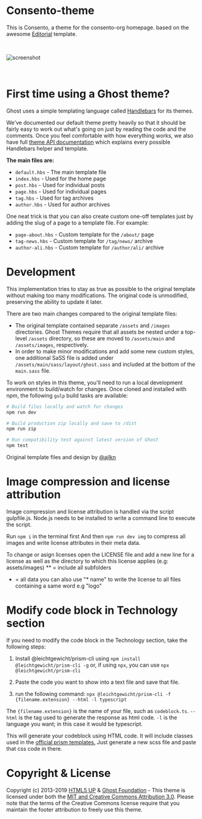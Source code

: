 # Consento-theme

This is Consento, a theme for the consento-org homepage. 
based on the awesome [Editorial](https://github.com/TryGhost/Editorial.git) template.

&nbsp;

![screenshot](https://user-images.githubusercontent.com/120485/49328081-0e192680-f59d-11e8-808a-e6d6bcfa8419.png)


&nbsp;

# First time using a Ghost theme?

Ghost uses a simple templating language called [Handlebars](http://handlebarsjs.com/) for its themes.

We've documented our default theme pretty heavily so that it should be fairly easy to work out what's going on just by reading the code and the comments. Once you feel comfortable with how everything works, we also have full [theme API documentation](https://themes.ghost.org) which explains every possible Handlebars helper and template.

**The main files are:**

- `default.hbs` - The main template file
- `index.hbs` - Used for the home page
- `post.hbs` - Used for individual posts
- `page.hbs` - Used for individual pages
- `tag.hbs` - Used for tag archives
- `author.hbs` - Used for author archives

One neat trick is that you can also create custom one-off templates just by adding the slug of a page to a template file. For example:

- `page-about.hbs` - Custom template for the `/about/` page
- `tag-news.hbs` - Custom template for `/tag/news/` archive
- `author-ali.hbs` - Custom template for `/author/ali/` archive


# Development

This implementation tries to stay as true as possible to the original template without making too many modifications. The original code is unmodified, preserving the ability to update it later.

There are two main changes compared to the original template files:

- The original template contained separate `/assets` and `/images` directories. Ghost Themes require that all assets be nested under a top-level `/assets` directory, so these are moved to `/assets/main` and `/assets/images`, respectively.
- In order to make minor modifications and add some new custom styles, one additional SaSS file is added under `/assets/main/sass/layout/ghost.sass` and included at the bottom of the `main.sass` file.

To work on styles in this theme, you'll need to run a local development environment to build/watch for changes. Once cloned and installed with npm, the following `gulp` build tasks are available:

```bash
# Build files locally and watch for changes
npm run dev

# Build production zip locally and save to /dist
npm run zip

# Run compatibility test against latest version of Ghost
npm test
```

Original template files and design by [@ajlkn](https://twitter.com/ajlkn)

# Image compression and license attribution

Image compression and license attribution is handled via the script gulpfile.js. 
Node.js needs to be installed to write a command line to execute the script. 

Run `npm i` in the terminal first
And then `npm run dev img` to compress all images and write license attributes in their meta data. 

To change or asign licenses open the LICENSE file and add a new line for a license as well as the directory to which this license applies (e.g: assets/images) 
** = include all subfolders
* = all data
you can also use "* name" to write the license to all files containing a same word e.g "logo" 


# Modify code block in Technology section

If you need to modify the code block in the Technology section, take the following steps:

1) Install @leichtgewicht/prism-cli using `npm install @leichtgewicht/prism-cli -g` or, if using `npx`, you can use `npx @leichtgewicht/prism-cli`

2) Paste the code you want to show into a text file and save that file.

3) run the following command: `npx @leichtgewicht/prism-cli -f {filename.extension} --html -l typescript`

The `{filename.extension}` is the name of your file, such as `codeblock.ts`. `--html` is the tag used to generate the response as html code. `-l` is the language you want; in this case it would be typescript. 

This will generate your codeblock using HTML code. It will include classes used in the [official prism templates.](https://github.com/PrismJS/prism/tree/master/themes) Just generate a new scss file and paste that css code in there.

# Copyright & License

Copyright (c) 2013-2019 [HTML5 UP](https://htmlup.net) & [Ghost Foundation](https://ghost.org) - This theme is licensed under both the [MIT and Creative Commons Attribution 3.0](LICENSE). Please note that the terms of the Creative Commons license require that you maintain the footer attribution to freely use this theme.
